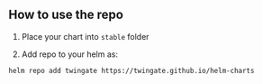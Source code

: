 ## How to use the repo

1. Place your chart into `stable` folder

2. Add repo to your helm as:

```shell
helm repo add twingate https://twingate.github.io/helm-charts
```
